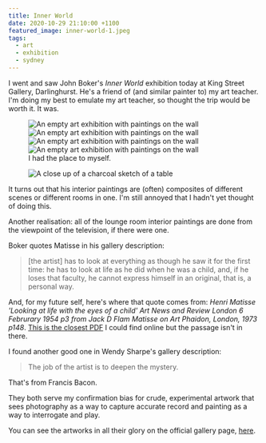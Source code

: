 ```yaml
---
title: Inner World
date: 2020-10-29 21:10:00 +1100
featured_image: inner-world-1.jpeg
tags:
  - art
  - exhibition
  - sydney
---
```


I went and saw John Boker's _Inner World_ exhibition today at King Street Gallery, Darlinghurst. He's a friend of (and similar painter to) my art teacher. I'm doing my best to emulate my art teacher, so thought the trip would be worth it. It was.

<figure class="even-four">
  <img data-src="https://ik.imagekit.io/dw/notes/inner-world/inner-world-1.jpeg" alt="An empty art exhibition with paintings on the wall">
  <img data-src="https://ik.imagekit.io/dw/notes/inner-world/inner-world-5.jpeg" alt="An empty art exhibition with paintings on the wall">
  <img data-src="https://ik.imagekit.io/dw/notes/inner-world/inner-world-4.jpeg" alt="An empty art exhibition with paintings on the wall">
  <img data-src="https://ik.imagekit.io/dw/notes/inner-world/inner-world-3.jpeg" alt="An empty art exhibition with paintings on the wall">
  <figcaption>I had the place to myself.</figcaption>
</figure>

<figure>
  <img data-src="https://ik.imagekit.io/dw/notes/inner-world/inner-world-2.jpeg" alt="A close up of a charcoal sketch of a table">
</figure>

It turns out that his interior paintings are (often) composites of different scenes or different rooms in one. I'm still annoyed that I hadn't yet thought of doing this.

Another realisation: all of the lounge room interior paintings are done from the viewpoint of the television, if there were one.

Boker quotes Matisse in his gallery description:

> [the artist] has to look at everything as though he saw it for the first time: he has to look at life as he did when he was a child, and, if he loses that faculty, he cannot express himself in an original, that is, a personal way.

And, for my future self, here's where that quote comes from: _Henri Matisse 'Looking at life with the eyes of a child' Art News and Review London 6 Februrary 1954 p3 from Jack D Flam Matisse on Art Phaidon, London, 1973 p148_. [This is the closest PDF](https://monoskop.org/images/c/ce/Matisse_on_Art_1978.pdf) I could find online but the passage isn't in there.

I found another good one in Wendy Sharpe's gallery description:

> The job of the artist is to deepen the mystery.

That's from Francis Bacon.

They both serve my confirmation bias for crude, experimental artwork that sees photography as a way to capture accurate record and painting as a way to interrogate and play.

You can see the artworks in all their glory on the official gallery page, [here](https://kingstreetgallery.com.au/exhibition/inner-world/).
